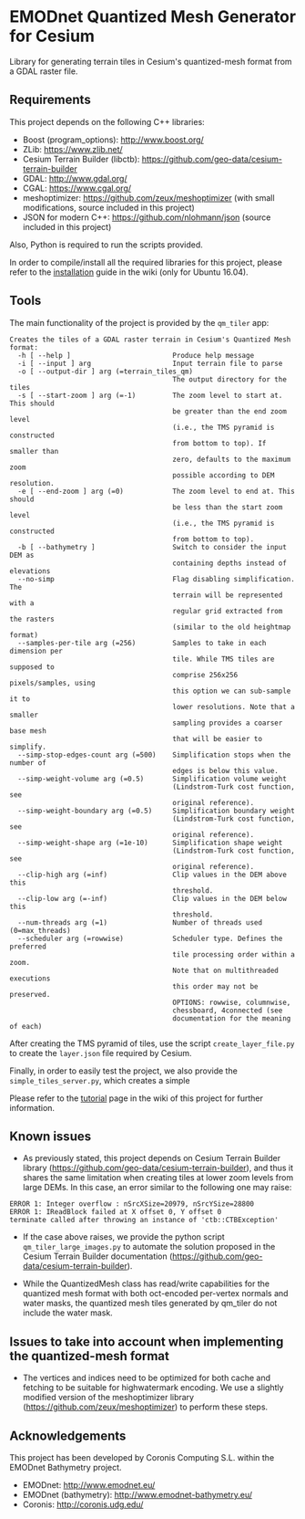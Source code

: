 # EMODnet Quantized Mesh Generator for Cesium

Library for generating terrain tiles in Cesium's quantized-mesh format from a GDAL raster file.

## Requirements

This project depends on the following C++ libraries:
* Boost (program_options): http://www.boost.org/
* ZLib: https://www.zlib.net/
* Cesium Terrain Builder (libctb): https://github.com/geo-data/cesium-terrain-builder
* GDAL: http://www.gdal.org/
* CGAL: https://www.cgal.org/
* meshoptimizer: https://github.com/zeux/meshoptimizer (with small modifications, source included in this project) 
* JSON for modern C++: https://github.com/nlohmann/json (source included in this project)

Also, Python is required to run the scripts provided.

In order to compile/install all the required libraries for this project, please refer to the [installation](https://bitbucket.org/ricardcd/emodnet/wiki/Installation) guide in the wiki (only for Ubuntu 16.04). 

## Tools

The main functionality of the project is provided by the `qm_tiler` app:

```
Creates the tiles of a GDAL raster terrain in Cesium's Quantized Mesh format:
  -h [ --help ]                         Produce help message
  -i [ --input ] arg                    Input terrain file to parse
  -o [ --output-dir ] arg (=terrain_tiles_qm)
                                        The output directory for the tiles
  -s [ --start-zoom ] arg (=-1)         The zoom level to start at. This should
                                        be greater than the end zoom level 
                                        (i.e., the TMS pyramid is constructed 
                                        from bottom to top). If smaller than 
                                        zero, defaults to the maximum zoom 
                                        possible according to DEM resolution.
  -e [ --end-zoom ] arg (=0)            The zoom level to end at. This should 
                                        be less than the start zoom level 
                                        (i.e., the TMS pyramid is constructed 
                                        from bottom to top).
  -b [ --bathymetry ]                   Switch to consider the input DEM as 
                                        containing depths instead of elevations
  --no-simp                             Flag disabling simplification. The 
                                        terrain will be represented with a 
                                        regular grid extracted from the rasters
                                        (similar to the old heightmap format)
  --samples-per-tile arg (=256)         Samples to take in each dimension per 
                                        tile. While TMS tiles are supposed to 
                                        comprise 256x256 pixels/samples, using 
                                        this option we can sub-sample it to 
                                        lower resolutions. Note that a smaller 
                                        sampling provides a coarser base mesh 
                                        that will be easier to simplify.
  --simp-stop-edges-count arg (=500)    Simplification stops when the number of
                                        edges is below this value.
  --simp-weight-volume arg (=0.5)       Simplification volume weight 
                                        (Lindstrom-Turk cost function, see 
                                        original reference).
  --simp-weight-boundary arg (=0.5)     Simplification boundary weight 
                                        (Lindstrom-Turk cost function, see 
                                        original reference).
  --simp-weight-shape arg (=1e-10)      Simplification shape weight 
                                        (Lindstrom-Turk cost function, see 
                                        original reference).
  --clip-high arg (=inf)                Clip values in the DEM above this 
                                        threshold.
  --clip-low arg (=-inf)                Clip values in the DEM below this 
                                        threshold.
  --num-threads arg (=1)                Number of threads used (0=max_threads)
  --scheduler arg (=rowwise)            Scheduler type. Defines the preferred 
                                        tile processing order within a zoom. 
                                        Note that on multithreaded executions 
                                        this order may not be preserved. 
                                        OPTIONS: rowwise, columnwise, 
                                        chessboard, 4connected (see 
                                        documentation for the meaning of each)
```

After creating the TMS pyramid of tiles, use the script `create_layer_file.py` to create the `layer.json` file required by Cesium.

Finally, in order to easily test the project, we also provide the `simple_tiles_server.py`, which creates a simple 

Please refer to the [tutorial](https://bitbucket.org/ricardcd/emodnet/wiki/Tutorial) page in the wiki of this project for further information.

## Known issues

* As previously stated, this project depends on Cesium Terrain Builder library (https://github.com/geo-data/cesium-terrain-builder), and thus it shares the same limitation when creating tiles at lower zoom levels from large DEMs. In this case, an error similar to the following one may raise:

```
ERROR 1: Integer overflow : nSrcXSize=20979, nSrcYSize=28800
ERROR 1: IReadBlock failed at X offset 0, Y offset 0
terminate called after throwing an instance of 'ctb::CTBException'
```
    
* If the case above raises, we provide the python script `qm_tiler_large_images.py` to automate the solution proposed in the Cesium Terrain Builder documentation (https://github.com/geo-data/cesium-terrain-builder).

* While the QuantizedMesh class has read/write capabilities for the quantized mesh format with both oct-encoded per-vertex normals and water masks, the quantized mesh tiles generated by qm_tiler do not include the water mask. 

## Issues to take into account when implementing the quantized-mesh format

* The vertices and indices need to be optimized for both cache and fetching to be suitable for highwatermark encoding. We use a slightly modified version of the meshoptimizer library (https://github.com/zeux/meshoptimizer) to perform these steps.

## Acknowledgements

This project has been developed by Coronis Computing S.L. within the EMODnet Bathymetry project.

* EMODnet: http://www.emodnet.eu/
* EMODnet (bathymetry): http://www.emodnet-bathymetry.eu/
* Coronis: http://coronis.udg.edu/